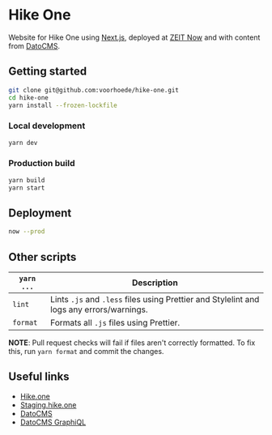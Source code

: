 # Hike One
Website for Hike One using [Next.js](https://nextjs.org/), deployed at [ZEIT Now](https://zeit.co/) and with content from [DatoCMS](https://datocms.com/).

## Getting started
```sh
git clone git@github.com:voorhoede/hike-one.git
cd hike-one
yarn install --frozen-lockfile
```

### Local development
```sh
yarn dev
```

### Production build
```sh
yarn build
yarn start
```

## Deployment
```sh
now --prod
```

## Other scripts
`yarn ...` | Description
---|---
`lint` | Lints `.js` and `.less` files using Prettier and Stylelint and logs any errors/warnings.
`format` | Formats all `.js` files using Prettier.

**NOTE**: Pull request checks will fail if files aren't correctly formatted. To fix this, run `yarn format` and commit the changes.

## Useful links
* [Hike.one](https://hike.one)
* [Staging.hike.one](https://staging.hike.one)
* [DatoCMS](https://hike-one-1.admin.datocms.com)
* [DatoCMS GraphiQL](https://hike-one-1.admin.datocms.com/cda-explorer)

